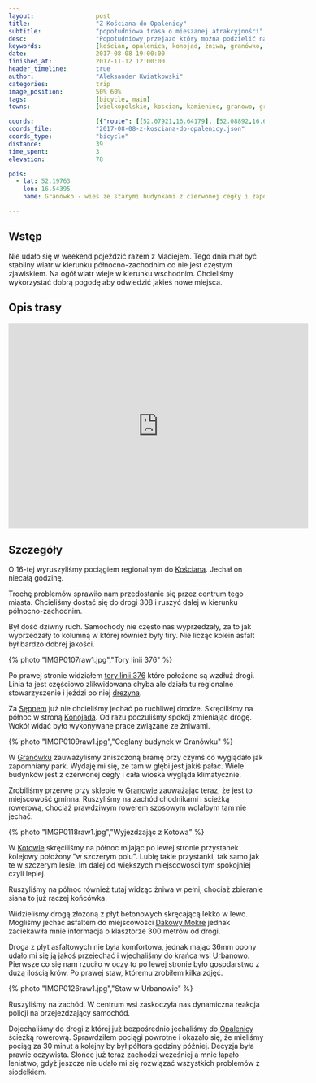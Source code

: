 ```yaml
---
layout:                 post
title:                  "Z Kościana do Opalenicy"
subtitle:               "popołudniowa trasa o mieszanej atrakcyjności"
desc:                   "Popołudniowy przejazd który można podzielić na: wyjazd z Kościana drogą 308, kilka ciekawych wiosek w okolicy Granowa oraz szybki powród do pociągu z Opalenicy."
keywords:               [kościan, opalenica, konojad, żniwa, granówko, urbanowo]
date:                   2017-08-08 19:00:00
finished_at:            2017-11-12 12:00:00
header_timeline:        true
author:                 "Aleksander Kwiatkowski"
categories:             trip
image_position:         50% 60%
tags:                   [bicycle, main]
towns:                  [wielkopolskie, koscian, kamieniec, granowo, grodzisk_wielkopolski, opalenica]

coords:                 [{"route": [[52.07921,16.64179], [52.08892,16.65089], [52.12376,16.62858], [52.15100,16.54524], [52.16290,16.53682], [52.18943,16.55021], [52.19774,16.54395], [52.19685,16.53966], [52.22199,16.53279], [52.19679,16.53974], [52.22225,16.53159], [52.22414,16.48618], [52.24711,16.46481], [52.24974,16.46610], [52.26760,16.44138], [52.26758,16.41460], [52.27535,16.39177], [52.30808,16.41108]], "type": "bicycle"}]
coords_file:            "2017-08-08-z-kosciana-do-opalenicy.json"
coords_type:            "bicycle"
distance:               39
time_spent:             3
elevation:              78  

pois:
  - lat: 52.19763
    lon: 16.54395
    name: Granówko - wieś ze starymi budynkami z czerwonej cegły i zapomnianym pałacem

---
```


[wiki-koscian]: https://pl.wikipedia.org/wiki/Ko%C5%9Bcian
[wiki-sepno]: https://pl.wikipedia.org/wiki/Sepno_(powiat_grodziski)
[wiki-konojad]: https://pl.wikipedia.org/wiki/Konojad
[wiki-granowko]: https://pl.wikipedia.org/wiki/Gran%C3%B3wko_(wojew%C3%B3dztwo_wielkopolskie)
[wiki-granowo]: https://pl.wikipedia.org/wiki/Granowo_(wojew%C3%B3dztwo_wielkopolskie)
[wiki-kotowo]: https://pl.wikipedia.org/wiki/Kotowo_(powiat_grodziski)
[wiki-dakowy-mokre]: https://pl.wikipedia.org/wiki/Dakowy_Mokre
[wiki-urbanowo]: https://pl.wikipedia.org/wiki/Urbanowo_(wojew%C3%B3dztwo_wielkopolskie)
[wiki-opalenica]: https://pl.wikipedia.org/wiki/Opalenica
[wiki-linia-376]: https://pl.wikipedia.org/wiki/Linia_kolejowa_nr_376
[wiki-grodzisk-drezyna]: https://pl.wikipedia.org/wiki/Grodziska_Kolej_Drezynowa


Wstęp
-----

Nie udało się w weekend pojeździć razem z Maciejem. Tego dnia miał być
stabilny wiatr w kierunku północno-zachodnim co nie jest częstym zjawiskiem.
Na ogół wiatr wieje w kierunku wschodnim. Chcieliśmy wykorzystać dobrą
pogodę aby odwiedzić jakieś nowe miejsca.

Opis trasy
----------

<iframe height='405' width='590' frameborder='0' allowtransparency='true' scrolling='no' src='https://www.strava.com/activities/1123815897/embed/0f776cbf67c2debfa322d2571c6cfe53c1c52546'></iframe>

Szczegóły
---------

O 16-tej wyruszyliśmy pociągiem regionalnym do [Kościana][wiki-koscian].
Jechał on niecałą godzinę.

Trochę problemów sprawiło nam przedostanie się przez centrum tego miasta.
Chcieliśmy dostać się do drogi 308 i ruszyć dalej w kierunku
północno-zachodnim.

Był dość dziwny ruch. Samochody
nie często nas wyprzedzały, za to jak wyprzedzały to kolumną w której również były tiry.
Nie licząc kolein asfalt był bardzo dobrej jakości.

{% photo "IMGP0107raw1.jpg","Tory linii 376" %}

Po prawej stronie widziałem [tory linii 376][wiki-linia-376] które położone są wzdłuż drogi.
Linia ta jest częściowo zlikwidowana chyba ale działa tu regionalne stowarzyszenie i
jeździ po niej [drezyna][wiki-grodzisk-drezyna].

Za [Sępnem][wiki-sepno] już nie chcieliśmy jechać po ruchliwej drodze.
Skręciliśmy na północ w stroną [Konojada][wiki-konojad]. Od razu poczuliśmy
spokój zmieniając drogę. Wokół widać było wykonywane prace związane ze żniwami.

{% photo "IMGP0109raw1.jpg","Ceglany budynek w Granówku" %}

W [Granówku][wiki-granowko] zauważyliśmy zniszczoną bramę przy czymś co
wyglądało jak zapomniany park. Wydaję mi się, że tam w głębi jest jakiś pałac.
Wiele budynków jest z czerwonej cegły i cała wioska wygląda klimatycznie.

Zrobiliśmy przerwę przy sklepie w [Granowie][wiki-granowo] zauważając teraz, że
jest to miejscowość gminna. Ruszyliśmy na zachód chodnikami i ścieżką
rowerową, chociaż prawdziwym rowerem szosowym wolałbym tam nie jechać.

{% photo "IMGP0118raw1.jpg","Wyjeżdzając z Kotowa" %}

W [Kotowie][wiki-kotowo] skręciliśmy na północ mijając po lewej stronie
przystanek kolejowy położony "w szczerym polu".
Lubię takie przystanki, tak samo jak te w
szczerym lesie. Im dalej od większych miejscowości tym spokojniej
czyli lepiej.

Ruszyliśmy na północ również tutaj widząc żniwa w pełni, chociaż zbieranie
siana to już raczej końcówka.

Widzieliśmy drogą złożoną z płyt betonowych skręcającą lekko w lewo. Mogliśmy
jechać asfaltem do miejscowości [Dakowy Mokre][wiki-dakowy-mokre] jednak
zaciekawiła mnie informacja o klasztorze 300 metrów od drogi.

Droga z płyt asfaltowych nie była komfortowa, jednak mając 36mm opony udało
mi się ją jakoś przejechać i wjechaliśmy do krańca wsi [Urbanowo][wiki-urbanowo].
Pierwsze co się nam rzuciło w oczy to po lewej stronie było
gospdarstwo z dużą ilością krów. Po prawej staw, któremu zrobiłem kilka zdjęć.

{% photo "IMGP0126raw1.jpg","Staw w Urbanowie" %}

Ruszyliśmy na zachód. W centrum wsi zaskoczyła nas
dynamiczna reakcja policji na przejeżdzający
samochód.

Dojechaliśmy do drogi z której już bezpośrednio jechaliśmy do
[Opalenicy][wiki-opalenica] ścieżką rowerową. Sprawdziłem pociągi powrotne i
okazało się, że mieliśmy pociąg za 30 minut a kolejny by był półtora godziny później.
Decyzja była prawie oczywista. Słońce już teraz zachodzi wcześniej a mnie
łapało lenistwo, gdyż jeszcze nie udało mi się rozwiązać wszystkich problemów
z siodełkiem.
